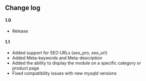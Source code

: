 ## Change log

#### 1.0

* Release

#### 1.1

* Added support for SEO URLs (seo_pro, seo_url)
* Added Meta-keywords and Meta-description
* Added the ability to display the module on a specific category or product page
* Fixed compatibility issues with new mysqld versions

